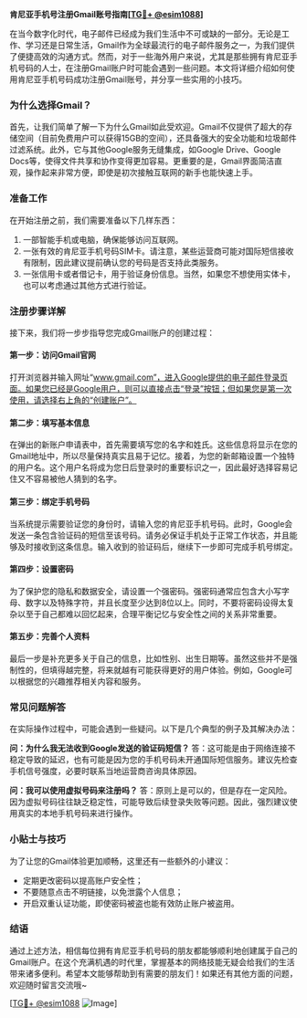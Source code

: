 **肯尼亚手机号注册Gmail账号指南[[TG💪+ @esim1088](https://t.me/s/esim1088)]**

在当今数字化时代，电子邮件已经成为我们生活中不可或缺的一部分。无论是工作、学习还是日常生活，Gmail作为全球最流行的电子邮件服务之一，为我们提供了便捷高效的沟通方式。然而，对于一些海外用户来说，尤其是那些拥有肯尼亚手机号码的人士，在注册Gmail账户时可能会遇到一些问题。本文将详细介绍如何使用肯尼亚手机号码成功注册Gmail账号，并分享一些实用的小技巧。

### **为什么选择Gmail？**

首先，让我们简单了解一下为什么Gmail如此受欢迎。Gmail不仅提供了超大的存储空间（目前免费用户可以获得15GB的空间），还具备强大的安全功能和垃圾邮件过滤系统。此外，它与其他Google服务无缝集成，如Google Drive、Google Docs等，使得文件共享和协作变得更加容易。更重要的是，Gmail界面简洁直观，操作起来非常方便，即使是初次接触互联网的新手也能快速上手。

### **准备工作**

在开始注册之前，我们需要准备以下几样东西：
1. 一部智能手机或电脑，确保能够访问互联网。
2. 一张有效的肯尼亚手机号码SIM卡。请注意，某些运营商可能对国际短信接收有限制，因此建议提前确认您的号码是否支持此类服务。
3. 一张信用卡或者借记卡，用于验证身份信息。当然，如果您不想使用实体卡，也可以考虑通过其他方式进行验证。

### **注册步骤详解**

接下来，我们将一步步指导您完成Gmail账户的创建过程：

#### **第一步：访问Gmail官网**
打开浏览器并输入网址“www.gmail.com”，进入Google提供的电子邮件登录页面。如果您已经是Google用户，则可以直接点击“登录”按钮；但如果您是第一次使用，请选择右上角的“创建账户”。

#### **第二步：填写基本信息**
在弹出的新账户申请表中，首先需要填写您的名字和姓氏。这些信息将显示在您的Gmail地址中，所以尽量保持真实且易于记忆。接着，为您的新邮箱设置一个独特的用户名。这个用户名将成为您日后登录时的重要标识之一，因此最好选择容易记住又不容易被他人猜到的名字。

#### **第三步：绑定手机号码**
当系统提示需要验证您的身份时，请输入您的肯尼亚手机号码。此时，Google会发送一条包含验证码的短信至该号码。请务必保证手机处于正常工作状态，并且能够及时接收到这条信息。输入收到的验证码后，继续下一步即可完成手机号绑定。

#### **第四步：设置密码**
为了保护您的隐私和数据安全，请设置一个强密码。强密码通常应包含大小写字母、数字以及特殊字符，并且长度至少达到8位以上。同时，不要将密码设得太复杂以至于自己都难以回忆起来，合理平衡记忆与安全性之间的关系非常重要。

#### **第五步：完善个人资料**
最后一步是补充更多关于自己的信息，比如性别、出生日期等。虽然这些并不是强制性的，但填得越完整，将来就越有可能获得更好的用户体验。例如，Google可以根据您的兴趣推荐相关内容和服务。

### **常见问题解答**

在实际操作过程中，可能会遇到一些疑问。以下是几个典型的例子及其解决办法：

**问：为什么我无法收到Google发送的验证码短信？**
答：这可能是由于网络连接不稳定导致的延迟，也有可能是因为您的手机号码未开通国际短信服务。建议先检查手机信号强度，必要时联系当地运营商咨询具体原因。

**问：我可以使用虚拟号码来注册吗？**
答：原则上是可以的，但是存在一定风险。因为虚拟号码往往缺乏稳定性，可能导致后续登录失败等问题。因此，强烈建议使用真实的本地手机号码来进行操作。

### **小贴士与技巧**

为了让您的Gmail体验更加顺畅，这里还有一些额外的小建议：
- 定期更改密码以提高账户安全性；
- 不要随意点击不明链接，以免泄露个人信息；
- 开启双重认证功能，即使密码被盗也能有效防止账户被盗用。

### **结语**

通过上述方法，相信每位拥有肯尼亚手机号码的朋友都能够顺利地创建属于自己的Gmail账户。在这个充满机遇的时代里，掌握基本的网络技能无疑会给我们的生活带来诸多便利。希望本文能够帮助到有需要的朋友们！如果还有其他方面的问题，欢迎随时留言交流哦~

[[TG💪+ @esim1088](https://t.me/s/esim1088) ![Image](https://i.postimg.cc/4NQfJmqS/Snipaste-2025-05-13-00-14-12.png)]